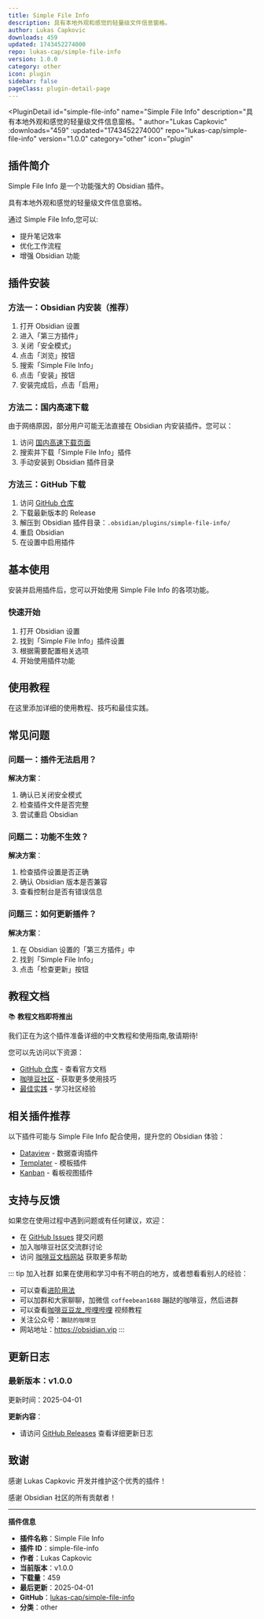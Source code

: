 ```yaml
---
title: Simple File Info
description: 具有本地外观和感觉的轻量级文件信息窗格。
author: Lukas Capkovic
downloads: 459
updated: 1743452274000
repo: lukas-cap/simple-file-info
version: 1.0.0
category: other
icon: plugin
sidebar: false
pageClass: plugin-detail-page
---
```


<PluginDetail
  id="simple-file-info"
  name="Simple File Info"
  description="具有本地外观和感觉的轻量级文件信息窗格。"
  author="Lukas Capkovic"
  :downloads="459"
  :updated="1743452274000"
  repo="lukas-cap/simple-file-info"
  version="1.0.0"
  category="other"
  icon="plugin"
>

<!-- AUTO_GENERATED_START -->
## 插件简介

Simple File Info 是一个功能强大的 Obsidian 插件。

具有本地外观和感觉的轻量级文件信息窗格。

通过 Simple File Info,您可以:

- 提升笔记效率
- 优化工作流程
- 增强 Obsidian 功能

<!-- AUTO_GENERATED_END -->

<!-- AUTO_GENERATED_START -->
## 插件安装

### 方法一：Obsidian 内安装（推荐）

1. 打开 Obsidian 设置
2. 进入「第三方插件」
3. 关闭「安全模式」
4. 点击「浏览」按钮
5. 搜索「Simple File Info」
6. 点击「安装」按钮
7. 安装完成后，点击「启用」

### 方法二：国内高速下载

由于网络原因，部分用户可能无法直接在 Obsidian 内安装插件。您可以：

1. 访问 [国内高速下载页面](/zh/documentation/obsidian-plugins-download.html)
2. 搜索并下载「Simple File Info」插件
3. 手动安装到 Obsidian 插件目录

### 方法三：GitHub 下载

1. 访问 [GitHub 仓库](https://github.com/lukas-cap/simple-file-info)
2. 下载最新版本的 Release
3. 解压到 Obsidian 插件目录：`.obsidian/plugins/simple-file-info/`
4. 重启 Obsidian
5. 在设置中启用插件

## 基本使用

安装并启用插件后，您可以开始使用 Simple File Info 的各项功能。

### 快速开始

1. 打开 Obsidian 设置
2. 找到「Simple File Info」插件设置
3. 根据需要配置相关选项
4. 开始使用插件功能

<!-- AUTO_GENERATED_END -->

<!-- CUSTOM_CONTENT_START:tutorial -->
## 使用教程

在这里添加详细的使用教程、技巧和最佳实践。

<!-- CUSTOM_CONTENT_END:tutorial -->

<!-- SHARED_CONTENT_START -->
## 常见问题

### 问题一：插件无法启用？

**解决方案**：
1. 确认已关闭安全模式
2. 检查插件文件是否完整
3. 尝试重启 Obsidian

### 问题二：功能不生效？

**解决方案**：
1. 检查插件设置是否正确
2. 确认 Obsidian 版本是否兼容
3. 查看控制台是否有错误信息

### 问题三：如何更新插件？

**解决方案**：
1. 在 Obsidian 设置的「第三方插件」中
2. 找到「Simple File Info」
3. 点击「检查更新」按钮

## 教程文档

📚 **教程文档即将推出**

我们正在为这个插件准备详细的中文教程和使用指南,敬请期待!

您可以先访问以下资源：
- [GitHub 仓库](https://github.com/lukas-cap/simple-file-info) - 查看官方文档
- [咖啡豆社区](/zh/bases/) - 获取更多使用技巧
- [最佳实践](/zh/best-practices/) - 学习社区经验

## 相关插件推荐

以下插件可能与 Simple File Info 配合使用，提升您的 Obsidian 体验：

- [Dataview](/zh/plugins/dataview.html) - 数据查询插件
- [Templater](/zh/plugins/templater-obsidian.html) - 模板插件
- [Kanban](/zh/plugins/obsidian-kanban.html) - 看板视图插件

## 支持与反馈

如果您在使用过程中遇到问题或有任何建议，欢迎：

- 在 [GitHub Issues](https://github.com/lukas-cap/simple-file-info/issues) 提交问题
- 加入咖啡豆社区交流群讨论
- 访问 [咖啡豆文档网站](https://obsidian.vip) 获取更多帮助

::: tip 加入社群
如果在使用和学习中有不明白的地方，或者想看看别人的经验：
- 可以查看[进阶用法](/zh/advanced)
- 可以加群和大家聊聊，加微信 `coffeebean1688` 蹦跶的咖啡豆，然后进群
- 可以查看[咖啡豆豆龙_哔哩哔哩](https://space.bilibili.com/618777356) 视频教程
- 关注公众号：`蹦跶的咖啡豆`
- 网站地址：https://obsidian.vip
:::
<!-- SHARED_CONTENT_END -->

<!-- AUTO_GENERATED_START -->
## 更新日志

### 最新版本：v1.0.0

更新时间：2025-04-01

**更新内容**：
- 请访问 [GitHub Releases](https://github.com/lukas-cap/simple-file-info/releases) 查看详细更新日志

## 致谢

感谢 Lukas Capkovic 开发并维护这个优秀的插件！

感谢 Obsidian 社区的所有贡献者！

---

**插件信息**
- **插件名称**：Simple File Info
- **插件 ID**：simple-file-info
- **作者**：Lukas Capkovic
- **当前版本**：v1.0.0
- **下载量**：459
- **最后更新**：2025-04-01
- **GitHub**：[lukas-cap/simple-file-info](https://github.com/lukas-cap/simple-file-info)
- **分类**：other
<!-- AUTO_GENERATED_END -->

</PluginDetail>


